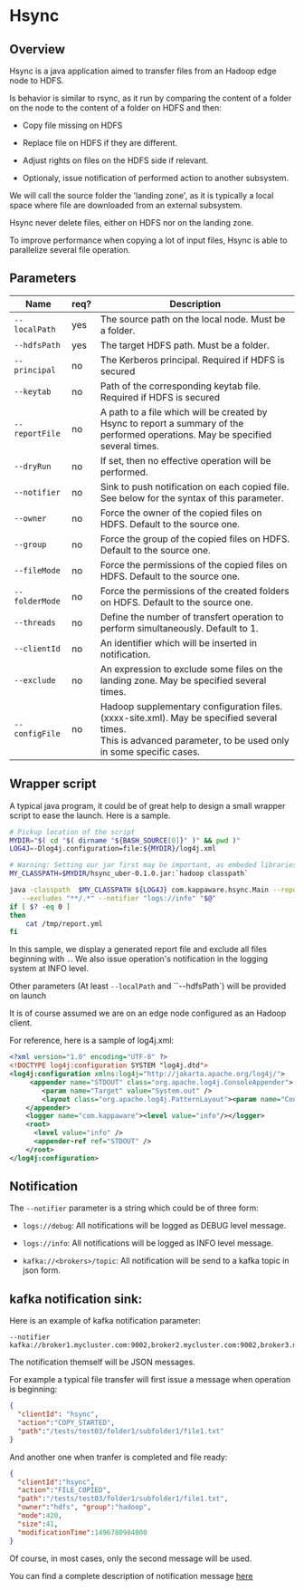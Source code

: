 # Hsync

## Overview

Hsync is a java application aimed to transfer files from an Hadoop edge node to HDFS.

Is behavior is similar to rsync, as it run by comparing the content of a folder on the node to the content of a folder on HDFS and then:

- Copy file missing on HDFS

- Replace file on HDFS if they are different.

- Adjust rights on files on the HDFS side if relevant.

- Optionaly, issue notification of performed action to another subsystem.

We will call the source folder the 'landing zone', as it is typically a local space where file are downloaded from an external subsystem.

Hsync never delete files, either on HDFS nor on the landing zone.

To improve performance when copying a lot of input files, Hsync is able to parallelize several file operation.

## Parameters

Name | req? | 	Description
--- | ---  | ---
`--localPath`|yes|The source path on the local node. Must be a folder.
`--hdfsPath`|yes|The target HDFS path. Must be a folder.
`--principal`|no|The Kerberos principal. Required if HDFS is secured
`--keytab`|no|Path of the corresponding keytab file. Required if HDFS is secured
`--reportFile`|no|A path to a file which will be created by Hsync to report a summary of the performed operations. May be specified several times.
`--dryRun`|no|If set, then no effective operation will be performed.
`--notifier`|no|Sink to push notification on each copied file. See below for the syntax of this parameter.
`--owner`|no|Force the owner of the copied files on HDFS. Default to the source one.
`--group`|no|Force the group of the copied files on HDFS. Default to the source one.
`--fileMode`|no|Force the permissions of the copied files on HDFS. Default to the source one.
`--folderMode`|no|Force the permissions of the created folders on HDFS. Default to the source one.
`--threads`|no|Define the number of transfert operation to perform simultaneously. Default to 1.
`--clientId`|no|An identifier which will be inserted in notification.
`--exclude`|no|An expression to exclude some files on the landing zone. May be specified several times.
`--configFile`|no|Hadoop supplementary configuration files. (xxxx-site.xml). May be specified several times.<br>This is advanced parameter, to be used only in some specific cases.

## Wrapper script

A typical java program, it could be of great help to design a small wrapper script to ease the launch. Here is a sample.


```bash
# Pickup location of the script
MYDIR="$( cd "$( dirname "${BASH_SOURCE[0]}" )" && pwd )"
LOG4J=-Dlog4j.configuration=file:${MYDIR}/log4j.xml

# Warning: Setting our jar first may be important, as embeded libraries will take precedences.
MY_CLASSPATH=$MYDIR/hsync_uber-0.1.0.jar:`hadoop classpath`

java -classpath  $MY_CLASSPATH ${LOG4J} com.kappaware.hsync.Main --reportFile /tmp/report.yml \
   --excludes "**/.*" --notifier "logs://info" "$@"
if [ $? -eq 0 ]
then
	cat /tmp/report.yml
fi
```
In this sample, we display a generated report file and exclude all files beginning with `.`. We also issue operation's notification in the logging system at INFO level.

Other parameters (At least `--localPath` and ``--hdfsPath`) will be provided on launch

It is of course assumed we are on an edge node configured as an Hadoop client.

For reference, here is a sample of log4j.xml:

```xml
<?xml version="1.0" encoding="UTF-8" ?>
<!DOCTYPE log4j:configuration SYSTEM "log4j.dtd">
<log4j:configuration xmlns:log4j="http://jakarta.apache.org/log4j/">
	 <appender name="STDOUT" class="org.apache.log4j.ConsoleAppender">
    	<param name="Target" value="System.out" />
    	<layout class="org.apache.log4j.PatternLayout"><param name="ConversionPattern" value="[%d{ISO8601}] -5p %c:%L %m %n" /> </layout>
    </appender>
 	<logger name="com.kappaware"><level value="info"/></logger>
    <root>
      <level value="info" /> 
      <appender-ref ref="STDOUT" />
	</root>
</log4j:configuration>
```

## Notification

The `--notifier` parameter is a string which could be of three form:

- `logs://debug`: All notifications will be logged as DEBUG level message.

- `logs://info`: All notifications will be logged as INFO level message.

- `kafka://<brokers>/topic`: All notification will be send to a kafka topic in json form.

## kafka notification sink:

Here is an example of kafka notification parameter:

```
--notifier kafka://broker1.mycluster.com:9002,broker2.mycluster.com:9002,broker3.mycluster.com:9002/infiles
```
The notification themself will be JSON messages.

For example a typical file transfer will first issue a message when operation is beginning:

```json
{ 
  "clientId": "hsync", 
  "action":"COPY_STARTED",
  "path":"/tests/test03/folder1/subfolder1/file1.txt" 
}
```
And another one when tranfer is completed and file ready:

```json
{ 
  "clientId":"hsync", 
  "action":"FILE_COPIED", 
  "path":"/tests/test03/folder1/subfolder1/file1.txt", 
  "owner":"hdfs", "group":"hadoop", 
  "mode":420, 
  "size":41, 
  "modificationTime":1496780984000 
}
```
Of course, in most cases, only the second message will be used.

You can find a complete description of notification message [here](TODO)